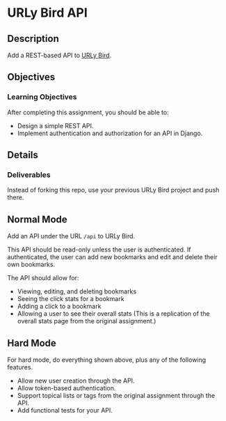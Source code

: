 # URLy Bird API

## Description

Add a REST-based API to [URLy Bird](https://github.com/tiyd-python-2015-05/urly-bird).

## Objectives

### Learning Objectives

After completing this assignment, you should be able to:

* Design a simple REST API.
* Implement authentication and authorization for an API in Django.

## Details

### Deliverables

Instead of forking this repo, use your previous URLy Bird project and push there.

## Normal Mode

Add an API under the URL `/api` to URLy Bird.

This API should be read-only unless the user is authenticated. If authenticated,
the user can add new bookmarks and edit and delete their own bookmarks.

The API should allow for:

* Viewing, editing, and deleting bookmarks
* Seeing the click stats for a bookmark
* Adding a click to a bookmark
* Allowing a user to see their overall stats (This is a replication of the
  overall stats page from the original assignment.)

## Hard Mode

For hard mode, do everything shown above, plus any of the following features.

* Allow new user creation through the API.
* Allow token-based authentication.
* Support topical lists or tags from the original assignment through the API.
* Add functional tests for your API.
